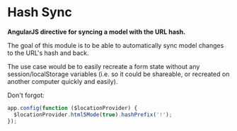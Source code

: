 Hash Sync
=========

**AngularJS directive for syncing a model with the URL hash.**

The goal of this module is to be able to automatically sync model changes to the URL's hash and back.

The use case would be to easily recreate a form state without any session/localStorage variables (i.e. so it could be shareable, or recreated on another computer quickly and easily).

Don't forgot:

```javascript
app.config(function ($locationProvider) {
  $locationProvider.html5Mode(true).hashPrefix('!');
});
```